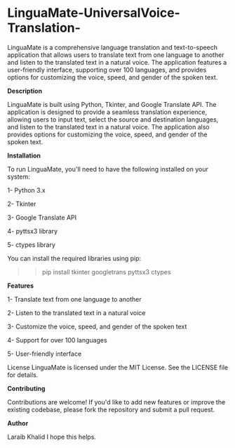 # LinguaMate-UniversalVoice-Translation-
LinguaMate is a comprehensive language translation and text-to-speech application that allows users to translate text from one language to another and listen to the translated text in a natural voice. The application features a user-friendly interface, supporting over 100 languages, and provides options for customizing the voice, speed, and gender of the spoken text.

**Description**

LinguaMate is built using Python, Tkinter, and Google Translate API. The application is designed to provide a seamless translation experience, allowing users to input text, select the source and destination languages, and listen to the translated text in a natural voice. The application also provides options for customizing the voice, speed, and gender of the spoken text.

**Installation**

To run LinguaMate, you'll need to have the following installed on your system:

1- Python 3.x

2- Tkinter

3- Google Translate API

4- pyttsx3 library

5- ctypes library

You can install the required libraries using pip:

>> pip install tkinter googletrans pyttsx3 ctypes

**Features**

1- Translate text from one language to another

2- Listen to the translated text in a natural voice

3- Customize the voice, speed, and gender of the spoken text

4- Support for over 100 languages 

5- User-friendly interface

License
LinguaMate is licensed under the MIT License. See the LICENSE file for details.

**Contributing**

Contributions are welcome! If you'd like to add new features or improve the existing codebase, please fork the repository and submit a pull request.

**Author**

Laraib Khalid
I hope this helps.
